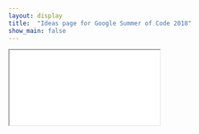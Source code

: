 ```yaml
---
layout: display
title:  "Ideas page for Google Summer of Code 2018"
show_main: false
---
```

<iframe src="../display/2018.html">
</iframe>

